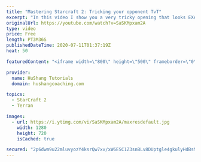```yaml
---
title: "Mastering Starcraft 2: Tricking your opponent TvT"
excerpt: "In this video I show you a very tricky opening that looks EXACTLY like a standard build, but is a DIRTY CHEESE instead. I swear I only do this on Monday's & Tuesday's ... I mean Friday's... Today is Friday, I only do this on Friday's.  Master Starcraft 2: Tricking your opponent TvT #StarCraft2 #SC2 #RTS"
originalUrl: https://youtube.com/watch?v=SaSKMpxam2A
type: video
price: Free
length: PT3M36S
publishedDateTime: 2020-07-11T01:37:19Z
heat: 50

featuredContent: "<iframe width=\"800\" height=\"500\" frameborder=\"0\" src=\"https://www.youtube.com/embed/SaSKMpxam2A\" allow=\"accelerometer; autoplay; encrypted-media; gyroscope; picture-in-picture\" allowfullscreen></iframe>"

provider:
  name: HuShang Tutorials
  domain: hushangcoaching.com

topics:
  - StarCraft 2
  - Terran

images:
  - url: https://i.ytimg.com/vi/SaSKMpxam2A/maxresdefault.jpg
    width: 1280
    height: 720
    isCached: true

secured: "2p6dwm9u22mluvyozY4ksrQw7xv/xW6ESC1Z3snBLv8DUptgle4gkulyHdBsMk8b4qSXVuyxVY6AviOi+2viIW3YnoOQsW8kFIUls6WffWMF63yXRywLKK5hD9Tqm3gLigWpcR+9383zOVBZ6T4VIcQ2x2Ft5uB2gFdrqJOM05SwFaibIMcyOimVSwzcehE/QEZcu4aplY1uTewcDj8d3/BRa9lVK/zBCulbNG8DA17JmxYeH5ZRaCc+kJkowqUvdq8k8m5r1JW6PsWbCD+BjlvnQNlnqCmtA1iIeC0rrwu+qUAkOI5VvCVJv0QrQw3ZRe/GqSkfqSe8dcOAN5wVqDowkyYGwOXF2GtWU0f7H/Ph4XOQpUOrW0YbcjqHfjvKpQ1iXqwYdYe8BSLWWrL+aAbvYImG0Xx1DoKauHbfNM4=;HG5YGQd4afI3SBYze38sLw=="
---
```


